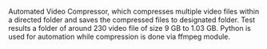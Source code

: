 Automated Video Compressor, which compresses multiple video files within a directed folder and saves the compressed files to designated folder. 
Test results a folder of around 230 video file of size 9 GB to 1.03 GB. 
Python is used for automation while compression is done via ffmpeg module.
